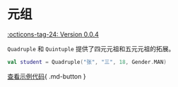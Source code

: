 # 元组

[:octicons-tag-24: Version 0.0.4](https://ave.entropy2020.cn/version/core/#004)

`Quadruple` 和 `Quintuple` 提供了四元元祖和五元元祖的拓展。

```kotlin
val student = Quadruple("张", "三", 18, Gender.MAN)
```

[查看示例代码](https://github.com/SakurajimaMaii/Android-Vast-Extension/blob/develop/app-compose/src/main/java/com/ave/vastgui/appcompose/example/Tuples.kt){ .md-button }
